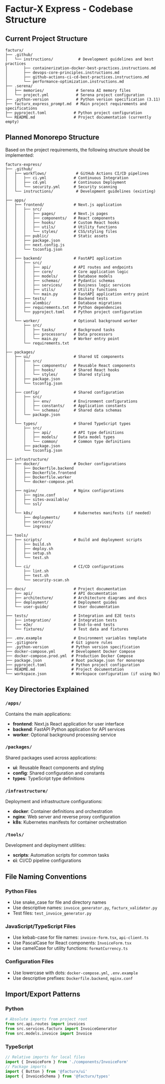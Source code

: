 # Factur-X Express - Codebase Structure

## Current Project Structure
```
facturx/
├── .github/
│   └── instructions/           # Development guidelines and best practices
│       ├── containerization-docker-best-practices.instructions.md
│       ├── devops-core-principles.instructions.md
│       ├── github-actions-ci-cd-best-practices.instructions.md
│       └── performance-optimization.instructions.md
├── .serena/
│   ├── memories/              # Serena AI memory files
│   └── project.yml            # Serena project configuration
├── .python-version            # Python version specification (3.11)
├── facturx_express_prompt.md  # Main project requirements and specifications
├── pyproject.toml            # Python project configuration
└── README.md                 # Project documentation (currently empty)
```

## Planned Monorepo Structure

Based on the project requirements, the following structure should be implemented:

```
facturx-express/
├── .github/
│   ├── workflows/             # GitHub Actions CI/CD pipelines
│   │   ├── ci.yml            # Continuous Integration
│   │   ├── cd.yml            # Continuous Deployment
│   │   └── security.yml      # Security scanning
│   └── instructions/          # Development guidelines (existing)
│
├── apps/
│   ├── frontend/             # Next.js application
│   │   ├── src/
│   │   │   ├── pages/        # Next.js pages
│   │   │   ├── components/   # React components
│   │   │   ├── hooks/        # Custom React hooks
│   │   │   ├── utils/        # Utility functions
│   │   │   └── styles/       # CSS/styling files
│   │   ├── public/           # Static assets
│   │   ├── package.json
│   │   ├── next.config.js
│   │   └── tsconfig.json
│   │
│   ├── backend/              # FastAPI application
│   │   ├── src/
│   │   │   ├── api/          # API routes and endpoints
│   │   │   ├── core/         # Core application logic
│   │   │   ├── models/       # Database models
│   │   │   ├── schemas/      # Pydantic schemas
│   │   │   ├── services/     # Business logic services
│   │   │   ├── utils/        # Utility functions
│   │   │   └── main.py       # FastAPI application entry point
│   │   ├── tests/            # Backend tests
│   │   ├── alembic/          # Database migrations
│   │   ├── requirements.txt  # Python dependencies
│   │   └── pyproject.toml    # Python project configuration
│   │
│   └── worker/               # Optional background worker
│       ├── src/
│       │   ├── tasks/        # Background tasks
│       │   ├── processors/   # Data processors
│       │   └── main.py       # Worker entry point
│       └── requirements.txt
│
├── packages/
│   ├── ui/                   # Shared UI components
│   │   ├── src/
│   │   │   ├── components/   # Reusable React components
│   │   │   ├── hooks/        # Shared React hooks
│   │   │   └── styles/       # Shared styling
│   │   ├── package.json
│   │   └── tsconfig.json
│   │
│   ├── config/               # Shared configuration
│   │   ├── src/
│   │   │   ├── env/          # Environment configurations
│   │   │   ├── constants/    # Application constants
│   │   │   └── schemas/      # Shared data schemas
│   │   └── package.json
│   │
│   └── types/                # Shared TypeScript types
│       ├── src/
│       │   ├── api/          # API type definitions
│       │   ├── models/       # Data model types
│       │   └── common/       # Common type definitions
│       ├── package.json
│       └── tsconfig.json
│
├── infrastructure/
│   ├── docker/               # Docker configurations
│   │   ├── Dockerfile.backend
│   │   ├── Dockerfile.frontend
│   │   ├── Dockerfile.worker
│   │   └── docker-compose.yml
│   │
│   ├── nginx/                # Nginx configurations
│   │   ├── nginx.conf
│   │   ├── sites-available/
│   │   └── ssl/
│   │
│   └── k8s/                  # Kubernetes manifests (if needed)
│       ├── deployments/
│       ├── services/
│       └── ingress/
│
├── tools/
│   ├── scripts/              # Build and deployment scripts
│   │   ├── build.sh
│   │   ├── deploy.sh
│   │   ├── setup.sh
│   │   └── test.sh
│   │
│   └── ci/                   # CI/CD configurations
│       ├── lint.sh
│       ├── test.sh
│       └── security-scan.sh
│
├── docs/                     # Project documentation
│   ├── api/                  # API documentation
│   ├── architecture/         # Architecture diagrams and docs
│   ├── deployment/           # Deployment guides
│   └── user-guide/           # User documentation
│
├── tests/                    # Integration and E2E tests
│   ├── integration/          # Integration tests
│   ├── e2e/                  # End-to-end tests
│   └── fixtures/             # Test data and fixtures
│
├── .env.example              # Environment variables template
├── .gitignore               # Git ignore rules
├── .python-version          # Python version specification
├── docker-compose.yml       # Development Docker Compose
├── docker-compose.prod.yml  # Production Docker Compose
├── package.json             # Root package.json for monorepo
├── pyproject.toml           # Python project configuration
├── README.md                # Project documentation
└── workspace.json           # Workspace configuration (if using Nx)
```

## Key Directories Explained

### `/apps/`
Contains the main applications:
- **frontend**: Next.js React application for user interface
- **backend**: FastAPI Python application for API services
- **worker**: Optional background processing service

### `/packages/`
Shared packages used across applications:
- **ui**: Reusable React components and styling
- **config**: Shared configuration and constants
- **types**: TypeScript type definitions

### `/infrastructure/`
Deployment and infrastructure configurations:
- **docker**: Container definitions and orchestration
- **nginx**: Web server and reverse proxy configuration
- **k8s**: Kubernetes manifests for container orchestration

### `/tools/`
Development and deployment utilities:
- **scripts**: Automation scripts for common tasks
- **ci**: CI/CD pipeline configurations

## File Naming Conventions

### Python Files
- Use snake_case for file and directory names
- Use descriptive names: `invoice_generator.py`, `facturx_validator.py`
- Test files: `test_invoice_generator.py`

### JavaScript/TypeScript Files
- Use kebab-case for file names: `invoice-form.tsx`, `api-client.ts`
- Use PascalCase for React components: `InvoiceForm.tsx`
- Use camelCase for utility functions: `formatCurrency.ts`

### Configuration Files
- Use lowercase with dots: `docker-compose.yml`, `.env.example`
- Use descriptive prefixes: `Dockerfile.backend`, `nginx.conf`

## Import/Export Patterns

### Python
```python
# Absolute imports from project root
from src.api.routes import invoices
from src.services.facturx import InvoiceGenerator
from src.models.invoice import Invoice
```

### TypeScript
```typescript
// Relative imports for local files
import { InvoiceForm } from './components/InvoiceForm'
// Package imports
import { Button } from '@facturx/ui'
import { InvoiceSchema } from '@facturx/types'
```